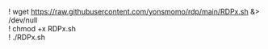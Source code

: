 ! wget https://raw.githubusercontent.com/yonsmomo/rdp/main/RDPx.sh &> /dev/null<br>
! chmod +x RDPx.sh<br>
! ./RDPx.sh
